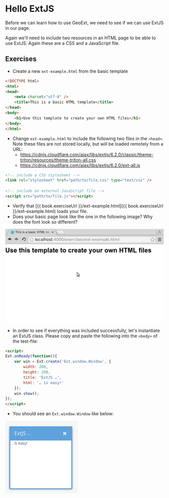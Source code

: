 # Hello ExtJS

Before we can learn how to use GeoExt, we need to see if we can use ExtJS in our page.

Again we'll need to include two resources in an HTML page to be able to use ExtJS: Again these are a CSS and a JavaScript file.

## Exercises

* Create a new `ext-example.html` from the basic template

```html
<!DOCTYPE html>
<html>
<head>
    <meta charset="utf-8" />
    <title>This is a basic HTML template</title>
</head>
<body>
    <h1>Use this template to create your own HTML files</h1>
</body>
</html>
```

* Change `ext-example.html` to include the following two files in the `<head>`. Note these files are not stored locally, but will be loaded
  remotely from a URL:
  * https://cdnjs.cloudflare.com/ajax/libs/extjs/6.2.0/classic/theme-triton/resources/theme-triton-all.css
  * https://cdnjs.cloudflare.com/ajax/libs/extjs/6.2.0/ext-all.js

```html
<!-- include a CSS stylesheet -->
<link rel="stylesheet" href="path/to/file.css" type="text/css" />

<!-- include an external JavaScript file -->
<script src="path/to/file.js"></script>
```

* Verify that [{{ book.exerciseUrl }}/ext-example.html]({{ book.exerciseUrl }}/ext-example.html) loads your file.
* Does your basic page look like the one in the following image? Why does the font look so different?

![The template-HTML with the ExtJS resources included](hello-ext.png)

* In order to see if everything was included successfully, let's instantiate an ExtJS class. Please copy and paste the following into the `<body>` of the test-file:

```html
<script>
Ext.onReady(function(){
    var win = Ext.create('Ext.window.Window', {
        width: 200,
        height: 200,
        title: 'ExtJS …',
        html: '… is easy!'
    });
    win.show();
});
</script>
```

* You should see an `Ext.window.Window` like below:

![ExtJS is easy](extjs-is-easy.png)
